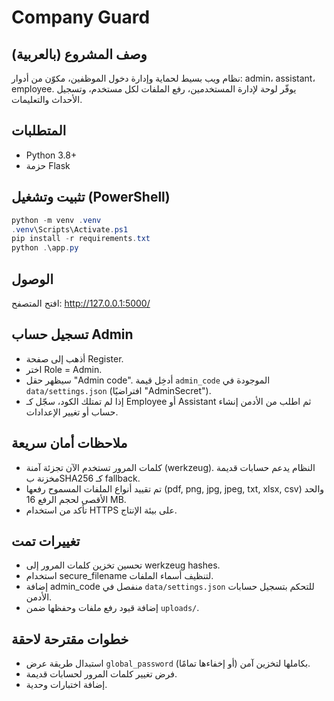 Company Guard
===============

وصف المشروع (بالعربية)
----------------------
نظام ويب بسيط لحماية وإدارة دخول الموظفين، مكوّن من أدوار: admin، assistant، employee. يوفّر لوحة لإدارة المستخدمين، رفع الملفات لكل مستخدم، وتسجيل الأحداث والتعليمات.

المتطلبات
---------
- Python 3.8+
- حزمة Flask

تثبيت وتشغيل (PowerShell)
-------------------------
```powershell
python -m venv .venv
.venv\Scripts\Activate.ps1
pip install -r requirements.txt
python .\app.py
```

الوصول
------
افتح المتصفح: http://127.0.0.1:5000/

تسجيل حساب Admin
-----------------
- أذهب إلى صفحة Register.
- اختر Role = Admin.
- سيظهر حقل "Admin code". أدخِل قيمة `admin_code` الموجودة في `data/settings.json` (افتراضيًا "AdminSecret").
- إذا لم تمتلك الكود، سجّل كـ Employee أو Assistant ثم اطلب من الأدمن إنشاء حساب أو تغيير الإعدادات.

ملاحظات أمان سريعة
------------------
- كلمات المرور تستخدم الآن تجزئة آمنة (werkzeug). النظام يدعم حسابات قديمة مخزنة بSHA256 كـ fallback.
- تم تقييد أنواع الملفات المسموح رفعها (pdf, png, jpg, jpeg, txt, xlsx, csv) والحد الأقصى لحجم الرفع 16 MB.
- تأكد من استخدام HTTPS على بيئة الإنتاج.

تغييرات تمت
------------
- تحسين تخزين كلمات المرور إلى werkzeug hashes.
- استخدام secure_filename لتنظيف أسماء الملفات.
- إضافة admin_code منفصل في `data/settings.json` للتحكم بتسجيل حسابات الأدمن.
- إضافة قيود رفع ملفات وحفظها ضمن `uploads/`.

خطوات مقترحة لاحقة
------------------
- استبدال طريقة عرض `global_password` بكاملها لتخزين آمن (أو إخفاءها تمامًا).
- فرض تغيير كلمات المرور لحسابات قديمة.
- إضافة اختبارات وحدية.


